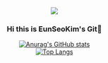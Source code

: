 <div align = "center">
<img src="https://capsule-render.vercel.app/api?type=waving&color=auto&height=200&section=header&text=EunSeoKim's Git&fontSize=90" />

  ### Hi this is EunSeoKim's Git👋
  
  [![Anurag's GitHub stats](https://github-readme-stats.vercel.app/api?username=daneng4)](https://github.com/anuraghazra/github-readme-stats)
  <br>
  [![Top Langs](https://github-readme-stats.vercel.app/api/top-langs/?username=daneng4)](https://github.com/anuraghazra/github-readme-stats)

</div>
